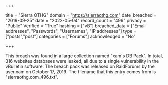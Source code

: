 +++

title = "Sierra OTHG"
domain = "https://sierraothg.com"
date_breached = "2019-09-25"
date = "2022-05-04"
record_count = "496"
privacy = "Public"
Verified = "True"
hashing = ["vB"]
breached_data = ["Email addresses", "Passwords", "Usernames", "IP addresses"]
type = ["posts","post"]
categories = ["Forums"]
acknowledged = "No"


+++


This breach was found in a large collection named "xam's DB Pack". In total, 316 websites databases were leaked, all due to a single vulnerability in the vBulletin software. The breach pack was released on RaidForums by the user xam on October 17, 2019. The filename that this entry comes from is "sierraothg.com_496.txt".

